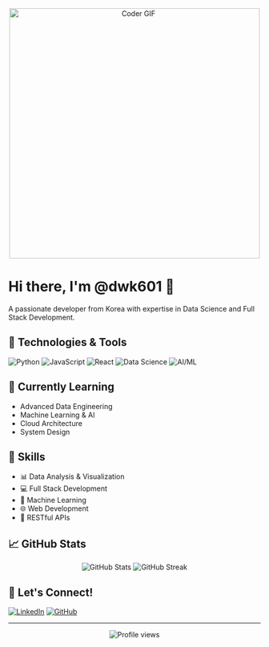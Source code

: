 <div align="center">
  <img src="https://media.giphy.com/media/SWoSkN6DxTszqIKEqv/giphy.gif" alt="Coder GIF" width="500">
</div>

# Hi there, I'm @dwk601 👋

A passionate developer from Korea with expertise in Data Science and Full Stack Development.

## 🔧 Technologies & Tools

![Python](https://img.shields.io/badge/-Python-3776AB?style=flat&logo=Python&logoColor=white)
![JavaScript](https://img.shields.io/badge/-JavaScript-F7DF1E?style=flat&logo=JavaScript&logoColor=black)
![React](https://img.shields.io/badge/-React-61DAFB?style=flat&logo=react&logoColor=black)
![Data Science](https://img.shields.io/badge/-Data%20Science-FF6F61?style=flat)
![AI/ML](https://img.shields.io/badge/-AI%2FML-00A67E?style=flat)

## 🌱 Currently Learning

- Advanced Data Engineering
- Machine Learning & AI
- Cloud Architecture
- System Design

## 💼 Skills

- 📊 Data Analysis & Visualization
- 💻 Full Stack Development
- 🤖 Machine Learning
- 🌐 Web Development
- 📱 RESTful APIs

## 📈 GitHub Stats

<div align="center">
  <img src="https://github-readme-stats.vercel.app/api?username=dwk601&show_icons=true&theme=radical" alt="GitHub Stats">
  <img src="https://github-readme-streak-stats.herokuapp.com/demo/preview.php?user=dwk601" alt="GitHub Streak" />
</div>

## 🤝 Let's Connect!

[![LinkedIn](https://img.shields.io/badge/-LinkedIn-0077B5?style=flat&logo=LinkedIn&logoColor=white)](https://www.linkedin.com/in/dwk1/)
[![GitHub](https://img.shields.io/badge/-GitHub-181717?style=flat&logo=GitHub&logoColor=white)](https://github.com/dwk601)

---
<div align="center">
  <img src="https://komarev.com/ghpvc/?username=dwk601&color=blueviolet" alt="Profile views">
</div>
